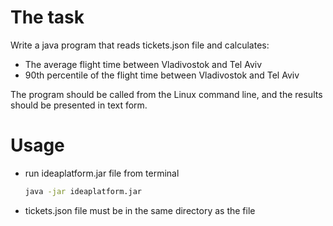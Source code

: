 # The task
Write a java program that reads tickets.json file and calculates:
- The average flight time between Vladivostok and Tel Aviv
- 90th percentile of the flight time between Vladivostok and Tel Aviv

The program should be called from the Linux command line, and the results should be presented in text form.


# Usage 
- run ideaplatform.jar file from terminal
  ```sh
  java -jar ideaplatform.jar
  ```
- tickets.json file must be in the same directory as the file